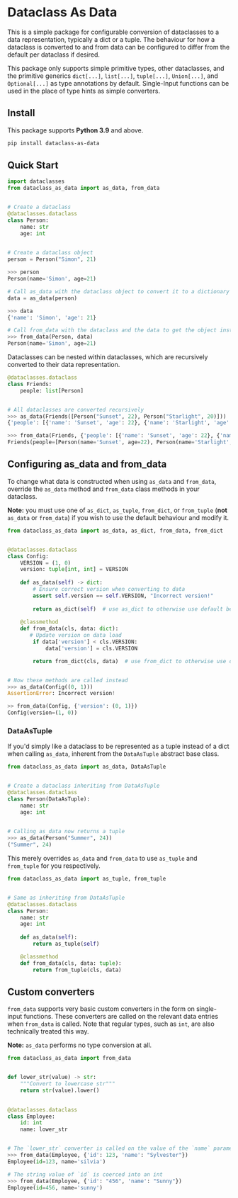 # Dataclass As Data
This is a simple package for configurable conversion of dataclasses to a data representation, typically a dict or a tuple.
The behaviour for how a dataclass is converted to and from data can be configured to differ from the default per dataclass if desired.

This package only supports simple primitive types, other dataclasses, and the primitive generics `dict[...]`, `list[...]`, `tuple[...]`, `Union[...]`, and `Optional[...]` as type annotations by default. 
Single-Input functions can be used in the place of type hints as simple converters. 



## Install

This package supports **Python 3.9** and above.

```bash
pip install dataclass-as-data
```

## Quick Start

```python
import dataclasses
from dataclass_as_data import as_data, from_data


# Create a dataclass
@dataclasses.dataclass
class Person:
    name: str
    age: int

    
# Create a dataclass object
person = Person("Simon", 21)

>>> person
Person(name='Simon', age=21)

# Call as_data with the dataclass object to convert it to a dictionary
data = as_data(person)

>>> data
{'name': 'Simon', 'age': 21}

# Call from_data with the dataclass and the data to get the object instance back
>>> from_data(Person, data)
Person(name='Simon', age=21)
```

Dataclasses can be nested within dataclasses, which are recursively converted to their data representation.

```python
@dataclasses.dataclass
class Friends:
    people: list[Person]


# All dataclasses are converted recursively
>>> as_data(Friends([Person("Sunset", 22), Person("Starlight", 20)]))
{'people': [{'name': 'Sunset', 'age': 22}, {'name': 'Starlight', 'age': 20}]}

>>> from_data(Friends, {'people': [{'name': 'Sunset', 'age': 22}, {'name': 'Starlight', 'age': 20}]})
Friends(people=[Person(name='Sunset', age=22), Person(name='Starlight', age=20)])
```

## Configuring as_data and from_data

To change what data is constructed when using `as_data` and `from_data`, override the `as_data` method and `from_data` class methods in your dataclass.

**Note:** you must use one of `as_dict`, `as_tuple`, `from_dict`, or `from_tuple` (**not** `as_data` or `from_data`) if you wish to use the default behaviour and modify it.

```python
from dataclass_as_data import as_data, as_dict, from_data, from_dict


@dataclasses.dataclass
class Config:
    VERSION = (1, 0)
    version: tuple[int, int] = VERSION
    
    def as_data(self) -> dict:
        # Ensure correct version when converting to data
        assert self.version == self.VERSION, "Incorrect version!"
        
        return as_dict(self)  # use as_dict to otherwise use default behaviour
    
    @classmethod
    def from_data(cls, data: dict):
       # Update version on data load
        if data['version'] < cls.VERSION:
            data['version'] = cls.VERSION

        return from_dict(cls, data)  # use from_dict to otherwise use default behaviour


# Now these methods are called instead
>>> as_data(Config((0, 1)))
AssertionError: Incorrect version!

>> from_data(Config, {'version': (0, 1)})
Config(version=(1, 0))
```


### DataAsTuple

If you'd simply like a dataclass to be represented as a tuple instead of a dict when calling `as_data`, 
inherent from the `DataAsTuple` abstract base class.

```python
from dataclass_as_data import as_data, DataAsTuple


# Create a dataclass inheriting from DataAsTuple
@dataclasses.dataclass
class Person(DataAsTuple):
    name: str
    age: int

    
# Calling as_data now returns a tuple
>>> as_data(Person("Summer", 24))
("Summer", 24)
```

This merely overrides `as_data` and `from_data` to use `as_tuple` and `from_tuple` for you respectively.
```python
from dataclass_as_data import as_tuple, from_tuple


# Same as inheriting from DataAsTuple
@dataclasses.dataclass
class Person:
    name: str
    age: int
    
    def as_data(self):
        return as_tuple(self)

    @classmethod
    def from_data(cls, data: tuple):
        return from_tuple(cls, data)
```

## Custom converters

`from_data` supports very basic custom converters in the form on single-input functions.
These converters are called on the relevant data entries when `from_data` is called.
Note that regular types, such as `int`, are also technically treated this way.

**Note:** `as_data` performs no type conversion at all.

```python
from dataclass_as_data import from_data


def lower_str(value) -> str:
    """Convert to lowercase str"""
    return str(value).lower()

    
@dataclasses.dataclass
class Employee:
    id: int
    name: lower_str


# The `lower_str` converter is called on the value of the `name` parameter
>>> from_data(Employee, {'id': 123, 'name': "Sylvester"})
Employee(id=123, name='silvia')

# The string value of `id` is coerced into an int
>>> from_data(Employee, {'id': "456", 'name': "Sunny"})
Employee(id=456, name='sunny')
```
